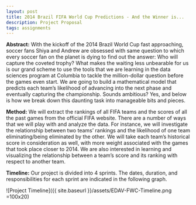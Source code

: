 ```yaml
---
layout: post
title: 2014 Brazil FIFA World Cup Predictions - And the Winner is...
description: Project Proposal
tags: assignments
---
```


**Abstract:** With the kickoff of the 2014 Brazil World Cup fast approaching, soccer fans Shiya and Andrew are obsessed with same question to which every soccer fan on the planet is dying to find out the answer: Who will capture the coveted trophy? What makes the waiting less unbearable for us is our grand scheme to use the tools that we are learning in the data sciences program at Columbia to tackle the million-dollar question before the games even start. We are going to build a mathematical model that predicts each team’s likelihood of advancing into the next phase and eventually capturing the championship. Sounds ambitious? Yes, and below is how we break down this daunting task into manageable bits and pieces. 

**Method:** We will extract the rankings of all FIFA teams and the scores of all the past games from the official FIFA website. There are a number of ways that we will play with and analyze the data. For instance, we will investigate the relationship between two teams’ rankings and the likelihood of one team eliminating/being eliminated by the other. We will take each team’s historical score in consideration as well, with more weight associated with the games that took place closer to 2014. We are also interested in learning and visualizing the relationship between a team’s score and its ranking with respect to another team. 

**Timeline:** Our project is divided into 4 sprints. The dates, duration, and responsibilities for each sprint are indicated in the following graph.  

![Project Timeline]({{ site.baseurl }}/assets/EDAV-FWC-Timeline.png =100x20)



